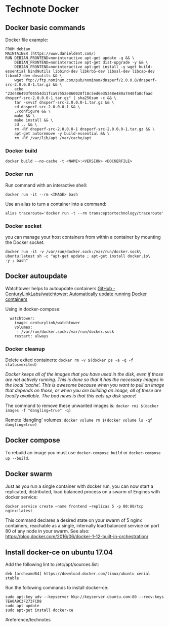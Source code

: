 # Technote Docker

## Docker basic commands

Docker file example:
```
FROM debian
MAINTAINER (https://www.danieldent.com/)
RUN DEBIAN_FRONTEND=noninteractive apt-get update -q && \
    DEBIAN_FRONTEND=noninteractive apt-get dist-upgrade -y && \
    DEBIAN_FRONTEND=noninteractive apt-get install -y wget build-essential bind9utils libbind-dev libkrb5-dev libssl-dev libcap-dev libxml2-dev dnsutils && \
    wget ftp://ftp.nominum.com/pub/nominum/dnsperf/2.0.0.0/dnsperf-src-2.0.0.0-1.tar.gz && \
    echo "23d486493f04554d11fca97552e860028f18c5ed6e35348e480a7448fa8cfaad dnsperf-src-2.0.0.0-1.tar.gz" | sha256sum -c && \
    tar -xvvzf dnsperf-src-2.0.0.0-1.tar.gz && \
    cd dnsperf-src-2.0.0.0-1 && \
    ./configure && \
    make && \
    make install && \
    cd .. && \
    rm -Rf dnsperf-src-2.0.0.0-1 dnsperf-src-2.0.0.0-1.tar.gz && \
    apt-get autoremove -y build-essential && \
    rm -Rf /var/lib/apt /var/cache/apt
```

### Docker build

```
docker build --no-cache -t <NAME>:<VERSION> <DOCKERFILE>
```

### Docker run
Run command with an interactive shell:
```
docker run -it --rm <IMAGE> bash
```

Use an alias to turn a container into a command:
```
alias traceroute='docker run -t --rm transceptortechnology/traceroute'
```

### Docker socket
you can manage your host containers from within a container by mounting the Docker socket.
```
docker run -it -v /var/run/docker.sock:/var/run/docker.sock\ ubuntu:latest sh -c "apt-get update ; apt-get install docker.io\
-y ; bash"
```

## Docker autoupdate

Watchtower helps to autoupdate containers
[GitHub - CenturyLinkLabs/watchtower: Automatically update running Docker containers](https://github.com/CenturyLinkLabs/watchtower)

Using in docker-compose:

```
  watchtower:
    image: centurylink/watchtower
    volumes:
     - /var/run/docker.sock:/var/run/docker.sock
    restart: always
```

### Docker cleanup

Delete exited containers:
`docker rm -v $(docker ps -a -q -f status=exited)`

*Docker keeps all of the images that you have used in the disk, even if those are not actively running. This is done so that it has the necessary images in the local ‘cache’. This is awesome because when you want to pull an image that depends on those, or when you are building an image, all of these are locally available. The bad news is that this eats up disk space!*

The command to remove these unwanted images is:
`docker rmi $(docker images -f "dangling=true" -q)`

Remote  ‘dangling’ volumes:
`docker volume rm $(docker volume ls -qf dangling=true)`

## Docker compose
To rebuild an image you must use
`docker-compose build` or `docker-compose up --build`.

## Docker swarm
Just as you run a single container with docker run, you can now start a replicated, distributed, load balanced process on a swarm of Engines with docker service:

`docker service create –name frontend –replicas 5 -p 80:80/tcp nginx:latest`

This command declares a desired state on your swarm of 5 nginx containers, reachable as a single, internally load balanced service on port 80 of any node in your swarm.
See also: https://blog.docker.com/2016/06/docker-1-12-built-in-orchestration/

##  Install docker-ce on ubuntu 17.04
Add the following lint to /etc/apt/sources.list:

```
deb [arch=amd64] https://download.docker.com/linux/ubuntu xenial stable
```

Run the following commands to install docker-ce:
```
sudo apt-key adv --keyserver hkp://keyserver.ubuntu.com:80 --recv-keys 7EA0A9C3F273FCD8
sudo apt update
sudo apt-get install docker-ce
```



#reference/technotes
